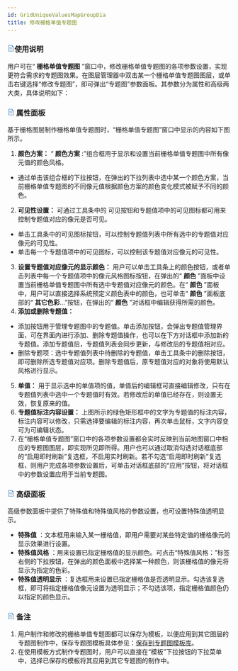 ```yaml
---
id: GridUniqueValuesMapGroupDia
title: 修改栅格单值专题图
---
```

### ![](../../img/read.gif)使用说明

用户可在“ **栅格单值专题图**
”窗口中，修改栅格单值专题图的各项参数设置，实现更符合需求的专题图效果。在图层管理器中双击某一个栅格单值专题图图层，或单击右键选择“修改专题图”，即可弹出“专题图”参数面板。其参数分为属性和高级两大类，具体说明如下：

### ![](../../img/read.gif) 属性面板

基于栅格图层制作栅格单值专题图时，“栅格单值专题图”窗口中显示的内容如下图所示。

1. **颜色方案：** “ **颜色方案** :”组合框用于显示和设置当前栅格单值专题图中所有像元值的颜色风格。
  * 通过单击该组合框的下拉按钮，在弹出的下拉列表中选中某一个颜色方案，当前栅格单值专题图的不同像元值根据颜色方案的颜色变化模式被赋予不同的颜色。
2. **可见性设置：** 可通过工具条中的 可见按钮和专题值项中的可见图标都可用来控制专题值对应的像元是否可见。
  * 单击工具条中的可见图标按钮，可以控制专题值列表中所有选中的专题值对应像元的可见性。
  * 单击每一个专题值项中的可见图标，可以控制该专题值对应像元的可见性。
3. **设置专题值对应像元的显示颜色：** 用户可以单击工具条上的颜色按钮，或者单击列表中每一个专题值项中的像元风格图标按钮，在弹出的“ **颜色** ”面板中设置当前栅格单值专题图中所有选中专题值对应像元的颜色。在“ **颜色** ”面板中，用户可以直接选择系统预定义颜色表中的颜色，也可单击“ **颜色** ”面板底部的“ **其它色彩**...”按钮，在弹出的“ **颜色** ”对话框中编辑获得所需的颜色。
4. **添加或删除专题值：**
  * 添加按钮用于管理专题图中的专题值。单击添加按钮，会弹出专题值管理界面，可在界面内进行添加、删除专题值操作，也可以在下方对话框中添加新的专题值。添加专题值后，专题值列表会同步更新，与修改后的专题值相对应。 
  * 删除专题项：选中专题值列表中待删除的专题值，单击工具条中的删除按钮，即可删除所选专题值对应项。删除专题值后，原专题值对应的对象将使用默认风格进行显示。
5. **单值：** 用于显示选中的单值项的值，单值后的编辑框可直接编辑修改，只有在专题值列表中选中一个专题值时有效。若修改后的单值已经存在，则设置无效，恢复原来的值。 
6. **专题值标注内容设置：** 上图所示的绿色矩形框中的文字为专题值的标注内容，标注内容可以修改，只需选择要编辑的标注内容，再次单击鼠标，文字内容变可为可编辑状态。
7. 在“栅格单值专题图”窗口中的各项参数设置都会实时反映到当前地图窗口中相应的专题图图层，即实现所见即所得。用户也可以通过取消勾选对话框底部的“启用即时刷新”复选框，不启用实时刷新。若不勾选“启用即时刷新”复选框，则用户完成各项参数设置后，可单击对话框底部的“应用”按钮，将对话框中的参数设置应用于当前专题图。 

### ![](../../img/read.gif) 高级面板

高级参数面板中提供了特殊值和特殊值风格的参数设置，也可设置特殊值透明显示。

* **特殊值** ：文本框用来输入某一栅格值，即用户需要对某些特定值的栅格像元的显示效果进行设置。
* **特殊值风格** ：用来设置已指定栅格值的显示颜色。可点击“特殊值风格：”标签右侧的下拉按钮，在弹出的颜色面板中选择某一种颜色，则该栅格值的像元将显示为指定的色彩。
* **特殊值透明显示** ：复选框用来设置已指定栅格值是否透明显示。勾选该复选框，即可将指定栅格值像元设置为透明显示；不勾选该项，指定栅格值颜色仍以指定的颜色显示。

### ![](../../img/read.gif) 备注

1. 用户制作和修改的栅格单值专题图都可以保存为模板，以便应用到其它图层的专题图制作中，保存专题图模板具体参见：[保存到专题图模板库](../Methods/DTv2_LoadStyleThemeTempl)。
2. 在使用模板方式制作专题图时，用户可以直接在“模板”下拉按钮的下拉菜单中，选择已保存的模板将其应用到其它专题图的制作中。

